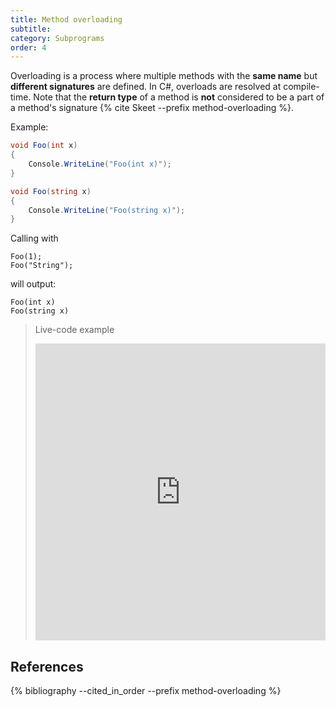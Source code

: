 ```yaml
---
title: Method overloading
subtitle:
category: Subprograms
order: 4
---
```


Overloading is a process where multiple methods with the **same name** but **different signatures** are defined. In C#, overloads are resolved at compile-time. Note that the **return type** of a method is **not** considered to be a part of a method's signature {% cite Skeet --prefix method-overloading %}.

Example:

```cs
void Foo(int x)
{
    Console.WriteLine("Foo(int x)");
}

void Foo(string x)
{
    Console.WriteLine("Foo(string x)");
}
```

Calling with

```
Foo(1);
Foo("String");
```

will output:

```
Foo(int x)
Foo(string x)
```

> Live-code example
> <iframe width="100%" height="475" src="https://dotnetfiddle.net/Widget/QJPbGn" frameborder="0"></iframe>

## References

{% bibliography --cited_in_order --prefix method-overloading %}